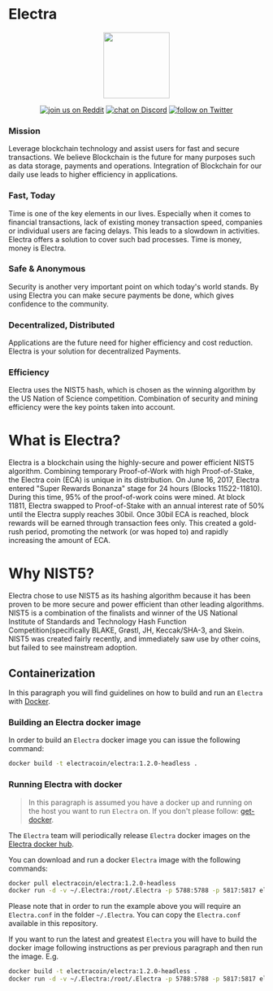 # Electra

<p align="center">
    <img src="https://electraproject.org/wp-content/uploads/2017/10/256-200x200.png"
        height="130">
</p>
<p align="center">
 <a href="https://www.reddit.com/r/Electra_Currency/">
        <img src="https://img.shields.io/badge/join%20us%20on-reddit-orange.svg"
            alt="join us on Reddit"></a>
    <a href="https://discordapp.com/invite/8kuM2Qw">
        <img src="https://img.shields.io/discord/308323056592486420.svg"
            alt="chat on Discord"></a>
    <a href="https://twitter.com/intent/follow?screen_name=ElectracoinECA">
        <img src="https://img.shields.io/twitter/follow/espadrine.svg?style=social&label=Follow"
            alt="follow on Twitter"></a>
</p>

### Mission
Leverage blockchain technology and assist users for fast and secure transactions.
We believe Blockchain is the future for many purposes such as data storage, payments and operations. Integration of Blockchain for our daily use leads to higher efficiency in applications.

### Fast, Today
Time is one of the key elements in our lives. Especially when it comes to financial transactions, lack of existing money transaction speed, companies or individual users are facing delays. This leads to a slowdown in activities. Electra offers a solution to cover such bad processes. Time is money, money is Electra.

### Safe & Anonymous
Security is another very important point on which today's world stands. By using Electra you can make secure payments be done, which gives confidence to the community.

### Decentralized, Distributed
Applications are the future need for higher efficiency and cost reduction. Electra is your solution for decentralized Payments.

### Efficiency
Electra uses the NIST5 hash, which is chosen as the winning algorithm by the US Nation of Science competition. Combination of security and mining efficiency were the key points taken into account.

# What is Electra?
Electra is a blockchain using the highly-secure and power efficient NIST5 algorithm. Combining temporary Proof-of-Work with high Proof-of-Stake, the Electra coin (ECA) is unique in its distribution. On June 16, 2017, Electra entered "Super Rewards Bonanza" stage for 24 hours (Blocks 11522-11810). During this time, 95% of the proof-of-work coins were mined. At block 11811, Electra swapped to Proof-of-Stake with an annual interest rate of 50% until the Electra supply reaches 30bil. Once 30bil ECA is reached, block rewards will be earned through transaction fees only. This created a gold-rush period, promoting the network (or was hoped to) and rapidly increasing the amount of ECA.

# Why NIST5?
Electra chose to use NIST5 as its hashing algorithm because it has been proven to be more secure and power efficient than other leading algorithms. NIST5 is a combination of the finalists and winner of the US National Institute of Standards and Technology Hash Function Competition(specifically BLAKE, Grøstl, JH, Keccak/SHA-3, and Skein. NIST5 was created fairly recently, and immediately saw use by other coins, but failed to see mainstream adoption.

## Containerization

In this paragraph you will find guidelines on how to build and run an `Electra` with [Docker](https://www.docker.com/).

### Building an Electra docker image

In order to build an `Electra` docker image you can issue the following command:

```bash
docker build -t electracoin/electra:1.2.0-headless .
```  

### Running Electra with docker

> In this paragraph is assumed you have a docker up and running on the host you want to run `Electra` on. If you don't please follow: [get-docker](https://www.docker.com/get-docker).

The `Electra` team will periodically release `Electra` docker images on the [Electra docker hub](https://hub.docker.com/r/electracoin/electra/).

You can download and run a docker `Electra` image with the following commands:

```bash
docker pull electracoin/electra:1.2.0-headless
docker run -d -v ~/.Electra:/root/.Electra -p 5788:5788 -p 5817:5817 electracoin/electra:1.2.0-headless
```  

Please note that in order to run the example above you will require an `Electra.conf` in the folder `~/.Electra`. You can copy the `Electra.conf` available in this
repository.

If you want to run the latest and greatest `Electra` you will have to build the docker image following instructions as per previous paragraph and then run the image. E.g.

```bash
docker build -t electracoin/electra:1.2.0-headless .
docker run -d -v ~/.Electra:/root/.Electra -p 5788:5788 -p 5817:5817 electracoin/electra:1.2.0-headless
```
